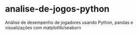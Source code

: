 # analise-de-jogos-python
Análise de desempenho de jogadores usando Python, pandas e visualizações com matplotlib/seaborn
